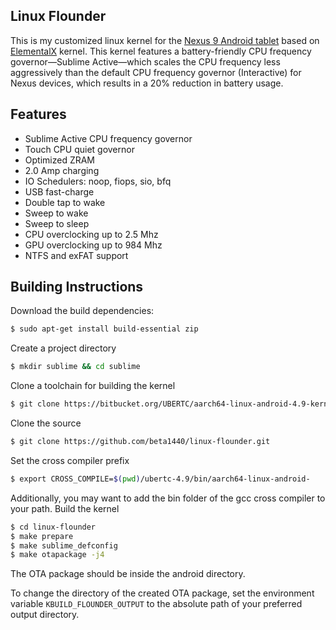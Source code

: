 ## Linux Flounder

This is my customized linux kernel for
the [Nexus 9 Android tablet](https://en.wikipedia.org/wiki/Nexus_9)
based on [ElementalX](https://github.com/flar2/ElementalX-N9) kernel. This kernel
features a battery-friendly CPU frequency governor—Sublime Active—which scales
the CPU frequency less aggressively than the default CPU frequency governor
(Interactive) for Nexus devices, which results in a 20% reduction in battery
usage.

## Features
* Sublime Active CPU frequency governor
* Touch CPU quiet governor
* Optimized ZRAM
* 2.0 Amp charging
* IO Schedulers: noop, fiops, sio, bfq
* USB fast-charge
* Double tap to wake
* Sweep to wake
* Sweep to sleep
* CPU overclocking up to 2.5 Mhz
* GPU overclocking up to 984 Mhz
* NTFS and exFAT support

## Building Instructions

Download the build dependencies:
```bash
$ sudo apt-get install build-essential zip 

```
Create a project directory
```bash
$ mkdir sublime && cd sublime
  ```
Clone a toolchain for building the kernel
```bash
$ git clone https://bitbucket.org/UBERTC/aarch64-linux-android-4.9-kernel.git ubertc-4.9
  ```
Clone the source
```bash
$ git clone https://github.com/beta1440/linux-flounder.git
  ```
Set the cross compiler prefix
```bash
$ export CROSS_COMPILE=$(pwd)/ubertc-4.9/bin/aarch64-linux-android-
  ```
  Additionally, you may want to add the bin folder of the gcc cross
  compiler to your path.
Build the kernel
```bash
$ cd linux-flounder
$ make prepare
$ make sublime_defconfig
$ make otapackage -j4
  ```
  The OTA package should be inside the android directory.
  
  To change the directory of the created OTA package, set the
  environment variable `KBUILD_FLOUNDER_OUTPUT` to the absolute path
  of your preferred output directory.

